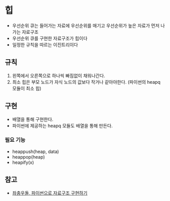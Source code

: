 # 힙

- 우선순위 큐는 들어가는 자료에 우선순위를 매기고 우선순위가 높은 자료가 먼저 나가는 자료구조
- 우선순위 큐를 구현한 자료구조가 힙이다
- 일정한 규칙을 따르는 이진트리이다

## 규칙

1. 왼쪽에서 오른쪽으로 하나씩 빠짐없이 채워나간다.
2. 최소 힙은 부모 노드가 자식 노드의 값보다 작거나 같아야한다. (파이썬의 heapq 모듈이 최소 힙)

## 구현

- 배열을 통해 구현한다.
- 파이썬에 제공하는 heapq 모듈도 배열을 통해 만든다.

### 필요 기능

- heappush(heap, data)
- heappop(heap)
- heapify(x)

## 참고

- [좌충우돌, 파이썬으로 자료구조 구현하기](https://wikidocs.net/194566)
